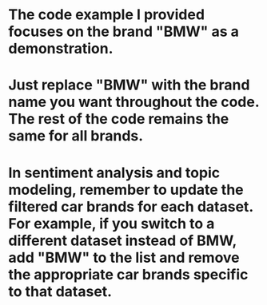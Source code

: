 # The code example I provided focuses on the brand "BMW" as a demonstration. 
# Just replace "BMW" with the brand name you want throughout the code. The rest of the code remains the same for all brands.
# In sentiment analysis and topic modeling, remember to update the filtered car brands for each dataset. For example, if you switch to a different dataset instead of BMW, add "BMW" to the list and remove the appropriate car brands specific to that dataset.
